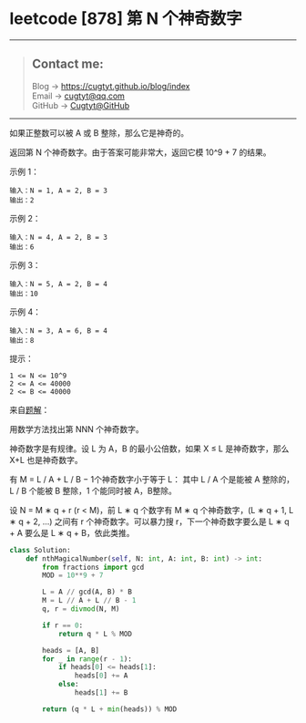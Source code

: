 # leetcode [878] 第 N 个神奇数字

---
> ## Contact me:
> Blog -> <https://cugtyt.github.io/blog/index>  
> Email -> <cugtyt@qq.com>  
> GitHub -> [Cugtyt@GitHub](https://github.com/Cugtyt)

---

如果正整数可以被 A 或 B 整除，那么它是神奇的。

返回第 N 个神奇数字。由于答案可能非常大，返回它模 10^9 + 7 的结果。

示例 1：
```
输入：N = 1, A = 2, B = 3
输出：2
```

示例 2：
```
输入：N = 4, A = 2, B = 3
输出：6
```

示例 3：
```
输入：N = 5, A = 2, B = 4
输出：10
```

示例 4：
```
输入：N = 3, A = 6, B = 4
输出：8
```

提示：
```
1 <= N <= 10^9
2 <= A <= 40000
2 <= B <= 40000
```

来自[题解](https://leetcode-cn.com/problems/nth-magical-number/solution/di-n-ge-shen-qi-shu-zi-by-leetcode/)：

用数学方法找出第 NNN 个神奇数字。

神奇数字是有规律。设 L 为 A，B 的最小公倍数，如果 X ≤ L 是神奇数字，那么 X+L 也是神奇数字。

有 M = L / A + L / B − 1个神奇数字小于等于 L： 其中 L / A​ 个是能被 A 整除的，L / B 个能被 B 整除，1 个能同时被 A，B整除。

设 N = M ∗ q + r (r < M)，前 L ∗ q 个数字有 M ∗ q 个神奇数字，(L ∗ q + 1, L ∗ q + 2, ...) 之间有 r 个神奇数字。可以暴力搜 r，下一个神奇数字要么是 L ∗ q + A 要么是 L ∗ q + B，依此类推。


``` python
class Solution:
    def nthMagicalNumber(self, N: int, A: int, B: int) -> int:
        from fractions import gcd
        MOD = 10**9 + 7

        L = A // gcd(A, B) * B
        M = L // A + L // B - 1
        q, r = divmod(N, M)

        if r == 0:
            return q * L % MOD

        heads = [A, B]
        for _ in range(r - 1):
            if heads[0] <= heads[1]:
                heads[0] += A
            else:
                heads[1] += B

        return (q * L + min(heads)) % MOD
```